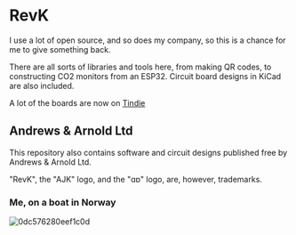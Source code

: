 # RevK

I use a lot of open source, and so does my company, so this is a chance for me to give something back.

There are all sorts of libraries and tools here, from making QR codes, to constructing CO2 monitors from an ESP32. Circuit board designs in KiCad are also included.

A lot of the boards are now on [Tindie](https://www.tindie.com/stores/revk/)

## Andrews & Arnold Ltd

This repository also contains software and circuit designs published free by Andrews & Arnold Ltd.

"RevK", the "AJK" logo, and the "ɑɒ" logo, are, however, trademarks.

### Me, on a boat in Norway

![0dc576280eef1c0d](https://user-images.githubusercontent.com/996983/212053244-3f69c59e-5847-4ce7-8f30-9ef50ff6016b.jpeg)
